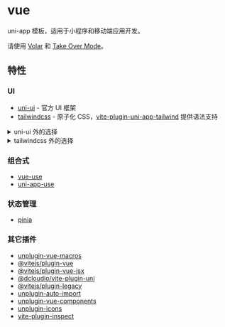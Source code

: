 # vue

uni-app 模板，适用于小程序和移动端应用开发。

请使用 [Volar](https://github.com/johnsoncodehk/volar) 和 [Take Over Mode](https://github.com/johnsoncodehk/volar/discussions/471)。

## 特性

### UI

- [uni-ui](https://github.com/dcloudio/uni-ui) - 官方 UI 框架
- [tailwindcss](https://tailwindcss.com) - 原子化 CSS，[vite-plugin-uni-app-tailwind](https://github.com/ModyQyW/uni-helper/tree/main/packages/vite-plugin-uni-app-tailwind) 提供语法支持

<details>
  <summary> uni-ui 外的选择 </summary>

- [tm-ui](https://tmui.design/)
- [uview-plus](https://github.com/ijry/uview-plus)
- [thor-ui](https://thorui.cn/doc/)

</details>

<details>
  <summary> tailwindcss 外的选择 </summary>

- [unocss](hhttps://github.com/unocss/unocss)

</details>

### 组合式

- [vue-use](https://vueuse.org/)
- [uni-app-use](https://github.com/ModyQyW/uni-helper/tree/main/packages/uni-app-use)

### 状态管理

- [pinia](https://pinia.vuejs.org/)

### 其它插件

- [unplugin-vue-macros](https://github.com/sxzz/unplugin-vue-macros)
- [@vitejs/plugin-vue](https://github.com/vitejs/vite/tree/main/packages/plugin-vue)
- [@vitejs/plugin-vue-jsx](https://github.com/vitejs/vite/tree/main/packages/plugin-vue-jsx)
- [@dcloudio/vite-plugin-uni](https://www.npmjs.com/package/@dcloudio/vite-plugin-uni/)
- [@vitejs/plugin-legacy](https://github.com/vitejs/vite/tree/main/packages/plugin-legacy)
- [unplugin-auto-import](https://github.com/antfu/unplugin-auto-import)
- [unplugin-vue-components](https://github.com/antfu/unplugin-vue-components)
- [unplugin-icons](https://github.com/antfu/unplugin-icons)
- [vite-plugin-inspect](https://github.com/antfu/vite-plugin-inspect)

